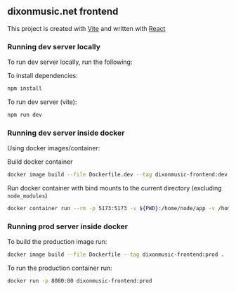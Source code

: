 ## dixonmusic.net frontend

This project is created with [Vite](https://vitejs.dev/) and written with [React](https://reactjs.org/)

### Running dev server locally

To run dev server locally, run the following:

To install dependencies:

```sh
npm install
```

To run dev server (vite):

```sh
npm run dev
```

### Running dev server inside docker

Using docker images/container:

Build docker container

```sh
docker image build --file Dockerfile.dev --tag dixonmusic-frontend:dev .
```

Run docker container with bind mounts to the current directory (excluding `node_modules`)

```sh
docker container run --rm -p 5173:5173 -v ${PWD}:/home/node/app -v /home/node/app/node_modules dixonmusic-frontend:dev
```

### Running prod server inside docker

To build the production image run:

```sh
docker image build --file Dockerfile --tag dixonmusic-frontend:prod .
```

To run the production container run:

```sh
docker run -p 8080:80 dixonmusic-frontend:prod
```

